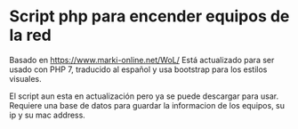 # Script php para encender equipos de la red
Basado en https://www.marki-online.net/WoL/ Está actualizado para ser usado con PHP 7, traducido al español y usa bootstrap para los estilos visuales. 

El script aun esta en actualización pero ya se puede descargar para usar.
Requiere una base de datos para guardar la informacion de los equipos, su ip y su mac address.
